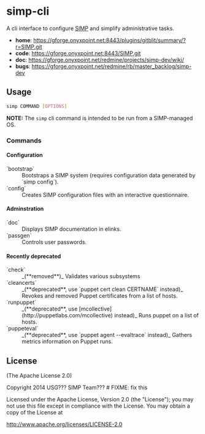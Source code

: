 # simp-cli

A cli interface to configure [SIMP](https://gforge.onyxpoint.net:8443/plugins/gitblit/summary/?r=SIMP.git) and simplify administrative tasks.

- **home**: https://gforge.onyxpoint.net:8443/plugins/gitblit/summary/?r=SIMP.git
- **code**: https://gforge.onyxpoint.net:8443/SIMP.git
- **doc**:  https://gforge.onyxpoint.net/redmine/projects/simp-dev/wiki/
- **bugs**: https://gforge.onyxpoint.net/redmine/rb/master_backlog/simp-dev



## Usage

```bash
simp COMMAND [OPTIONS]
```

**NOTE:** The `simp` cli command is intended to be run from a SIMP-managed OS.


### Commands
#### Configuration
<dl>
  <dt>`bootstrap`</dt>
  <dd>Bootstraps a SIMP system (requires configuration data generated by `simp config`).</dd>

  <dt>`config`</dt>
  <dd>Creates SIMP configuration files with an interactive questionnaire.</dd>
</dl>


#### Adminstration
<dl>
  <dt>`doc`</dt>
  <dd>Displays SIMP documentation in elinks.</dd>

  <dt>`passgen`</dt>
  <dd>Controls user passwords.</dd>
</dl>


#### Recently deprecated
<dl>
  <dt>`check`</dt>
  <dd>_(**removed**)_ Validates various subsystems</dd>

  <dt>`cleancerts`</dt>
  <dd>
    _(**deprecated**, use `puppet cert clean CERTNAME` instead)_
    Revokes and removed Puppet certificates from a list of hosts.
  </dd>

  <dt>`runpuppet`</dt>
  <dd>
    _(**deprecated**, use [mcollective](http://puppetlabs.com/mcollective)
    instead)_ Runs puppet on a list of hosts.
  </dd>

  <dt>`puppeteval` </dt>
  <dd>_(**deprecated**, use `puppet agent --evaltrace` instead)_ Gathers metrics information on Puppet runs.</dd>
</dl>



## License
(The Apache License 2.0)

Copyright 2014 USG??? SIMP Team??? # FIXME: fix this

Licensed under the Apache License, Version 2.0 (the "License");
you may not use this file except in compliance with the License.
You may obtain a copy of the License at

   http://www.apache.org/licenses/LICENSE-2.0

